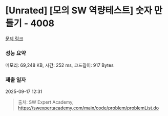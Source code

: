# [Unrated] [모의 SW 역량테스트] 숫자 만들기 - 4008 

[문제 링크](https://swexpertacademy.com/main/code/problem/problemDetail.do?contestProbId=AWIeRZV6kBUDFAVH) 

### 성능 요약

메모리: 69,248 KB, 시간: 252 ms, 코드길이: 917 Bytes

### 제출 일자

2025-09-17 12:31



> 출처: SW Expert Academy, https://swexpertacademy.com/main/code/problem/problemList.do